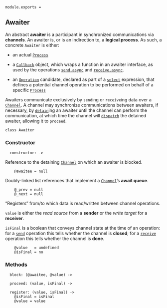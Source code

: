    module.exports =




## Awaiter

An abstract **awaiter** is a participant in synchronized communications via
**channels**. An awaiter is, or is an indirection to, a **logical process**.
As such, a concrete `Awaiter` is either:

- an actual [`Process`][]

- a [`Callback`][] object, which wraps a function in an awaiter interface, as
  used by the operations [`send.async`][] and [`receive.async`][].

- an [`Operation`][] candidate, declared as part of a [`select`][] expression,
  that defines a potential channel operation to be performed on behalf of a
  specific [`Process`][]

Awaiters communicate exclusively by `send`ing or `receive`ing data over a
[`Channel`][]. A channel may synchronize communications between awaiters, if
necessary, by [`detain`][]ing an awaiter until the channel can perform the
communication, at which time the channel will [`dispatch`][] the detained
awaiter, allowing it to `proceed`.

    class Awaiter


### Constructor

      constructor: ->

Reference to the detaining [`Channel`][] on which an awaiter is blocked.

        @awaitee = null

Doubly-linked list references that implement a [`Channel`][]’s **await queue**.

        @_prev = null
        @_next = null

“Registers” from/to which data is read/written between channel operations.

`value` is either the *read source* from a **sender** or the *write target* for
a **receiver**.

`isFinal` is a boolean that conveys channel state at the time of an operation:
for a [`send`][] operation this tells whether the channel is **closed**; for a
[`receive`][] operation this tells whether the channel is **done**.

        @value   = undefined
        @isFinal = no




### Methods

      block: (@awaitee, @value) ->

      proceed: (value, isFinal) ->

      register: (value, isFinal) ->
        @isFinal = isFinal
        @value = value





[`Process`]: process.coffee.md
[`Channel`]: channel.coffee.md
[`Callback`]: callback.coffee.md
[`send.async`]: index.coffee.md#sendasync
[`receive.async`]: index.coffee.md#receiveasync
[`Operation`]: operation.coffee.md
[`select`]: selector.coffee.md#select
[`send`]: index.coffee.md#send
[`receive`]: index.coffee.md#receive
[`detain`]: channel.coffe.md#detain
[`dispatch`]: channel.coffe.md#dispatch
